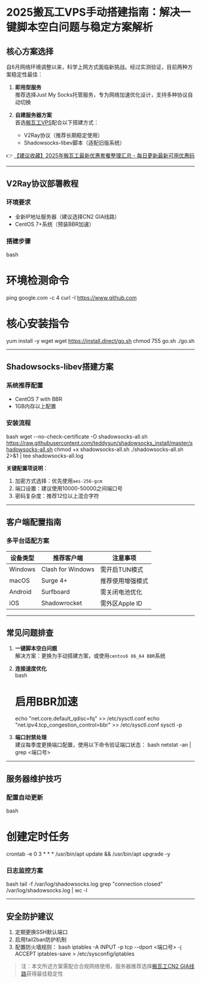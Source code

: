 # 2025搬瓦工VPS手动搭建指南：解决一键脚本空白问题与稳定方案解析

## 核心方案选择
自6月网络环境调整以来，科学上网方式面临新挑战。经过实测验证，目前两种方案稳定性最佳：

1. **即用型服务**  
   推荐选择Just My Socks托管服务，专为网络加速优化设计，支持多种协议自动切换

2. **自建服务器方案**  
   首选[搬瓦工VPS](https://bit.ly/banwagon)配合以下搭建方式：
   - V2Ray协议（推荐长期稳定使用）
   - Shadowsocks-libev脚本（适配旧版系统）

👉 [【建议收藏】2025年搬瓦工最新优惠套餐整理汇总 - 每日更新最新可用优惠码](https://bit.ly/banwagon)

---

## V2Ray协议部署教程
### 环境要求
- 全新IP地址服务器（建议选择CN2 GIA线路）
- CentOS 7+系统（预装BBR加速）

### 搭建步骤
bash
# 环境检测命令
ping google.com -c 4
curl -I https://www.github.com

# 核心安装指令
yum install -y wget
wget https://install.direct/go.sh
chmod 755 go.sh
./go.sh

---

## Shadowsocks-libev搭建方案
### 系统推荐配置
- CentOS 7 with BBR
- 1GB内存以上配置

### 安装流程
bash
wget --no-check-certificate -O shadowsocks-all.sh https://raw.githubusercontent.com/teddysun/shadowsocks_install/master/shadowsocks-all.sh
chmod +x shadowsocks-all.sh
./shadowsocks-all.sh 2>&1 | tee shadowsocks-all.log

**关键配置项说明**：
1. 加密方式选择：优先使用`aes-256-gcm`
2. 端口设置：建议使用10000-50000之间端口号
3. 密码复杂度：推荐12位以上混合字符

---

## 客户端配置指南
### 多平台适配方案
| 设备类型 | 推荐客户端 | 注意事项 |
|---------|------------|----------|
| Windows | Clash for Windows | 需开启TUN模式 |
| macOS   | Surge 4+   | 推荐使用增强模式 |
| Android | Surfboard   | 需关闭电池优化 |
| iOS     | Shadowrocket | 需外区Apple ID |

---

## 常见问题排查
1. **一键脚本空白问题**  
   解决方案：更换为手动搭建方案，或使用`centos6 86_64 BBR`系统

2. **连接速度优化**  
   bash
   # 启用BBR加速
   echo "net.core.default_qdisc=fq" >> /etc/sysctl.conf
   echo "net.ipv4.tcp_congestion_control=bbr" >> /etc/sysctl.conf
   sysctl -p
   

3. **端口封禁处理**  
   建议每季度更换端口配置，使用以下命令验证端口状态：
   bash
   netstat -an | grep <端口号>
   

---

## 服务器维护技巧
### 配置自动更新
bash
# 创建定时任务
crontab -e
0 3 * * * /usr/bin/apt update && /usr/bin/apt upgrade -y

### 日志监控方案
bash
tail -f /var/log/shadowsocks.log
grep "connection closed" /var/log/shadowsocks.log | wc -l

---

## 安全防护建议
1. 定期更换SSH默认端口
2. 启用fail2ban防护机制
3. 配置防火墙规则：
   bash
   iptables -A INPUT -p tcp --dport <端口号> -j ACCEPT
   iptables-save > /etc/sysconfig/iptables
   

> 注：本文所述方案需配合合规网络使用，服务器推荐选择[搬瓦工CN2 GIA线路](https://bit.ly/banwagon)获得最佳稳定性